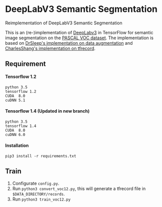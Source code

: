 # DeepLabV3 Semantic Segmentation
Reimplementation of DeepLabV3 Semantic Segmentation

This is an (re-)implementation of [DeepLabv3](https://arxiv.org/abs/1706.05587) in TensorFlow for semantic image segmentation on the [PASCAL VOC dataset](http://host.robots.ox.ac.uk/pascal/VOC/). The implementation is based on [DrSleep's implementation on data augmentation](https://github.com/DrSleep/tensorflow-deeplab-resnet) and [CharlesShang's implementation on tfrecord](https://github.com/CharlesShang/FastMaskRCNN).
## Requirement
#### Tensorflow 1.2
```
python 3.5
tensorflow 1.2
CUDA  8.0
cuDNN 5.1
```
#### Tensorflow 1.4 (Updated in new branch)
```
python 3.5
tensorflow 1.4
CUDA  8.0
cuDNN 6.0
```

#### Installation
```
pip3 install -r requirements.txt
```

## Train
1. Configurate `config.py`.
2. Run `python3 convert_voc12.py`, this will generate a tfrecord file in `$DATA_DIRECTORY/records`.
3. Run `python3 train_voc12.py`

